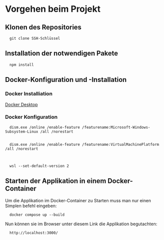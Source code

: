 
# Vorgehen beim Projekt  

## Klonen des Repositories
  
      git clone SSH-Schlüssel

## Installation der notwendigen Pakete
      
      npm install

## Docker-Konfiguration und -Installation  
### Docker Installiation

[Docker Desktop](https://www.docker.com/products/docker-desktop/)   

### Docker Konfiguration

      dism.exe /online /enable-feature /featurename:Microsoft-Windows-Subsystem-Linux /all /norestart


      dism.exe /online /enable-feature /featurename:VirtualMachinePlatform /all /norestart



      wsl --set-default-version 2
## Starten der Applikation in einem Docker-Container  
Um die Applikation im Docker-Container zu Starten muss man nur einen Simplen befehl eingeben:


      docker compose up --build
Nun können sie im Browser unter diesem Link die Applikation begutachten:


      http://localhost:3000/

